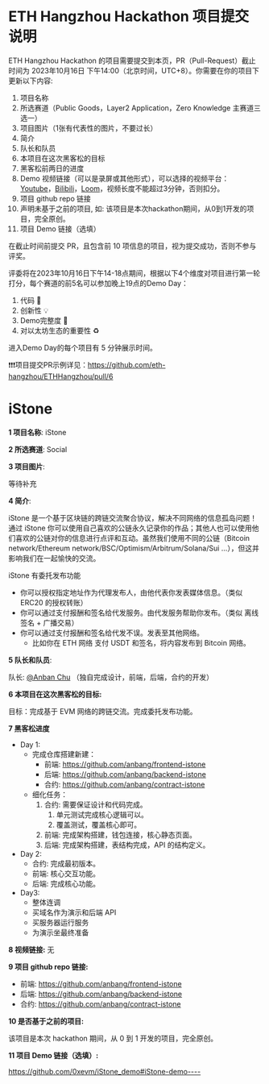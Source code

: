 # ETH Hangzhou Hackathon 项目提交说明

ETH Hangzhou Hackathon 的项目需要提交到本页，PR（Pull-Request）截止时间为 2023年10月16日 下午14:00（北京时间，UTC+8）。你需要在你的项目下更新以下内容:
1. 项目名称
2. 所选赛道（Public Goods，Layer2 Application，Zero Knowledge 主赛道三选一）
3. 项目图片（1张有代表性的图片，不要过长）
4. 简介
5. 队长和队员
6. 本项目在这次黑客松的目标
7. 黑客松前两日的进度
8. Demo 视频链接（可以是录屏或其他形式），可以选择的视频平台：[Youtube](https://youtube.com)，[Bilibili](https://bilibili.com)，[Loom](https://www.loom.com/)，视频长度不能超过3分钟，否则扣分。
9. 项目 github repo 链接
10. 声明未基于之前的项目, 如: 该项目是本次hackathon期间，从0到1开发的项目，完全原创。
11. 项目 Demo 链接（选填）

在截止时间前提交 PR，且包含前 10 项信息的项目，视为提交成功，否则不参与评奖。

评委将在2023年10月16日下午14-18点期间，根据以下4个维度对项目进行第一轮打分，每个赛道的前5名可以参加晚上19点的Demo Day：
1. 代码 🧱
2. 创新性 💡
3. Demo完整度 📝
4. 对以太坊生态的重要性 ♻️

进入Demo Day的每个项目有 5 分钟展示时间。

❗❗❗项目提交PR示例详见：https://github.com/eth-hangzhou/ETHHangzhou/pull/6


# iStone

**1 项目名称**: iStone

**2 所选赛道**: Social

**3 项目图片**:

等待补充

<!-- ![foundry](https://book.getfoundry.sh/images/foundry-banner.png) -->

**4 简介**:

iStone 是一个基于区块链的跨链交流聚合协议，解决不同网络的信息孤岛问题！通过 iStone 你可以使用自己喜欢的公链永久记录你的作品；其他人也可以使用他们喜欢的公链对你的信息进行点评和互动。虽然我们使用不同的公链（Bitcoin network/Ethereum network/BSC/Optimism/Arbitrum/Solana/Sui ...），但这并影响我们在一起愉快的交流。

iStone 有委托发布功能

- 你可以授权指定地址作为代理发布人，由他代表你发表媒体信息。（类似 ERC20 的授权转账）
- 你可以通过支付报酬和签名给代发服务。由代发服务帮助你发布。（类似 离线签名 + 广播交易）
- 你可以通过支付报酬和签名给代发不误。发表至其他网络。
  - 比如你在 ETH 网络 支付 USDT 和签名，将内容发布到 Bitcoin 网络。

**5 队长和队员**:

队长: [@Anban Chu](https://github.com/anbang) （独自完成设计，前端，后端，合约的开发）

**6 本项目在这次黑客松的目标:**

目标：完成基于 EVM 网络的跨链交流。完成委托发布功能。

**7 黑客松进度**

- Day 1:
  - 完成仓库搭建新建：
    - 前端: https://github.com/anbang/frontend-istone
    - 后端: https://github.com/anbang/backend-istone
    - 合约: https://github.com/anbang/contract-istone
  - 细化任务：
    1. 合约: 需要保证设计和代码完成。
       1. 单元测试完成核心逻辑可以。
       2. 覆盖测试，覆盖核心即可。
    2. 前端: 完成架构搭建，钱包连接，核心静态页面。
    3. 后端: 完成架构搭建，表结构完成，API 的结构定义。
- Day 2:
  - 合约: 完成最初版本。
  - 前端: 核心交互功能。
  - 后端: 完成核心功能。
- Day3:
  - 整体连调
  - 买域名作为演示和后端 API
  - 买服务器运行服务
  - 为演示坐最终准备

**8 视频链接:** 无

**9 项目 github repo 链接:**

- 前端: https://github.com/anbang/frontend-istone
- 后端: https://github.com/anbang/backend-istone
- 合约: https://github.com/anbang/contract-istone

**10 是否基于之前的项目:**

该项目是本次 hackathon 期间，从 0 到 1 开发的项目，完全原创。

**11 项目 Demo 链接（选填）:**

https://github.com/0xevm/iStone_demo#iStone-demo----
